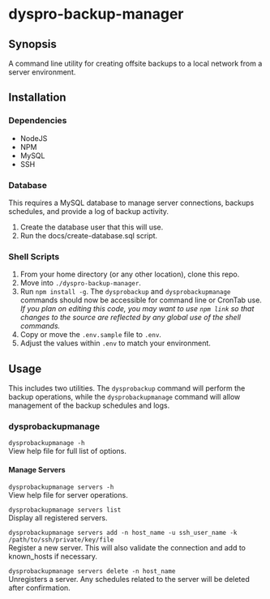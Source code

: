 # dyspro-backup-manager

## Synopsis
A command line utility for creating offsite backups to a local network from a server environment.

## Installation

### Dependencies

*   NodeJS
*   NPM
*   MySQL
*   SSH

### Database
This requires a MySQL database to manage server connections, backups schedules, and provide a log of backup activity.

1.  Create the database user that this will use.
2.  Run the docs/create-database.sql script.

### Shell Scripts

1.  From your home directory (or any other location), clone this repo.
2.  Move into `./dyspro-backup-manager`.
3.  Run `npm install -g`. The `dysprobackup` and `dysprobackupmanage` commands should now be accessible for command line or CronTab use. _If you plan on editing this code, you may want to use `npm link` so that changes to the source are reflected by any global use of the shell commands._
4.  Copy or move the `.env.sample` file to `.env`.
5.  Adjust the values within `.env` to match your environment.

## Usage
This includes two utilities. The `dysprobackup` command will perform the backup operations, while the `dysprobackupmanage` command will allow management of the backup schedules and logs.

### dysprobackupmanage

`dysprobackupmanage -h`  
View help file for full list of options.

#### Manage Servers

`dysprobackupmanage servers -h`  
View help file for server operations.

`dysprobackupmanage servers list`  
Display all registered servers.

`dysprobackupmanage servers add -n host_name -u ssh_user_name -k /path/to/ssh/private/key/file`  
Register a new server. This will also validate the connection and add to known_hosts if necessary.

`dysprobackupmanage servers delete -n host_name`  
Unregisters a server. Any schedules related to the server will be deleted after confirmation.